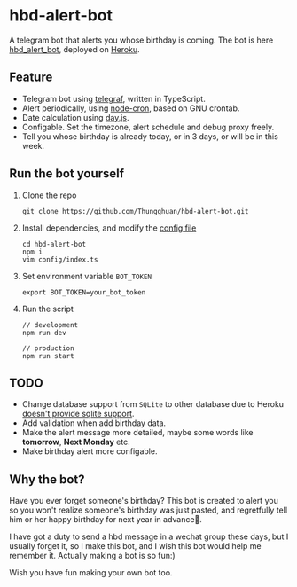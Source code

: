 # hbd-alert-bot
A telegram bot that alerts you whose birthday is coming. The bot is here [hbd_alert_bot](http://t.me/hbd_alert_bot), deployed on [Heroku](https://heroku.com/).



## Feature

* Telegram bot using [telegraf](https://github.com/telegraf/telegraf), written in TypeScript.
* Alert periodically, using [node-cron](https://github.com/node-cron/node-cron), based on GNU crontab.
* Date calculation using [day.js](https://day.js.org/).
* Configable. Set the timezone, alert schedule and debug proxy freely.
* Tell you whose birthday is already today, or in 3 days, or will be in this week.



## Run the bot yourself

1. Clone the repo

   ```shell
   git clone https://github.com/Thungghuan/hbd-alert-bot.git
   ```

2. Install dependencies, and modify the [config file](config/index.ts)

   ```shell
   cd hbd-alert-bot
   npm i
   vim config/index.ts
   ```

3. Set environment variable `BOT_TOKEN`

   ```shell
   export BOT_TOKEN=your_bot_token
   ```

4. Run the script

   ```shell
   // development
   npm run dev
   
   // production
   npm run start
   ```

   

## TODO

* Change database support from `SQLite` to other database due to Heroku [doesn't provide sqlite support](https://devcenter.heroku.com/articles/sqlite3).
* Add validation when add birthday data.
* Make the alert message more detailed, maybe some words like **tomorrow**, **Next Monday** etc.
* Make birthday alert more configable.



## Why the bot?

Have you ever forget someone's birthday? This bot is created to alert you so you won't realize someone's birthday was just pasted, and regretfully tell him or her happy birthday for next year in advance🤪.

I have got a duty to send a hbd message in a wechat group these days, but I usually forget it, so I make this bot, and I wish this bot would help me remember it. Actually making a bot is so fun:)

Wish you have fun making your own bot too.
